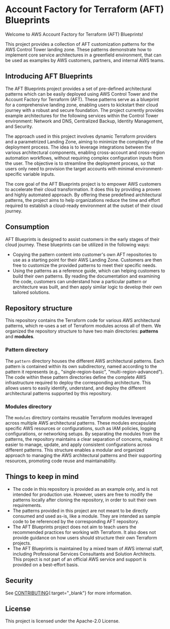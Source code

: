 # Account Factory for Terraform (AFT) Blueprints

Welcome to AWS Account Factory for Terraform (AFT) Blueprints!

This project provides a collection of AFT customization patterns for the AWS Control Tower landing zone. These patterns demonstrate how to implement core service architectures in a greenfield environment, that can be used as examples by AWS customers, partners, and internal AWS teams.

## Introducing AFT Blueprints

The AFT Blueprints project provides a set of pre-defined architectural patterns which can be easily deployed using AWS Control Tower and the Account Factory for Terraform (AFT). These patterns serve as a blueprint for a comprehensive landing zone, enabling users to kickstart their cloud journey with a robust and secure foundation. The project currently provides example architectures for the following services within the Control Tower environment: Network and DNS, Centralized Backup, Identity Management, and Security.

The approach used in this project involves dynamic Terraform providers and a parametrized Landing Zone, aiming to minimize the complexity of the deployment process. The idea is to leverage integrations between the various architectural components, enabling cross-account and cross-region automation workflows, without requiring complex configuration inputs from the user. The objective is to streamline the deployment process, so that users only need to provision the target accounts with minimal environment-specific variable inputs.

The core goal of the AFT Blueprints project is to empower AWS customers to accelerate their cloud transformation. It does this by providing a proven and highly automated approach. By offering these predefined architectural patterns, the project aims to help organizations reduce the time and effort required to establish a cloud-ready environment at the outset of their cloud journey.

## Consumption

AFT Blueprints is designed to assist customers in the early stages of their cloud journey. These blueprints can be utilized in the following ways:

- Copying the pattern content into customer's own AFT repositories to use as a starting point for their AWS Landing Zone. Customers are then free to customize the provided patterns to meet their specific needs.
- Using the patterns as a reference guide, which can helping customers to build their own patterns. By reading the documentation and examining the code, customers can understand how a particular pattern or architecture was built, and then apply similar logic to develop their own tailored solutions.

## Repository structure

This repository contains the Terraform code for various AWS architectural patterns, which re-uses a set of Terraform modules across all of them. We organized the repository structure to have two main directories: **patterns** and **modules**.

### Pattern directory

The `pattern` directory houses the different AWS architectural patterns. Each pattern is contained within its own subdirectory, named according to the pattern it represents (e.g., "single-region-basic", "multi-region-advanced"). The code within these pattern directories define the complete AWS infrastructure required to deploy the corresponding architecture. This allows users to easily identify, understand, and deploy the different architectural patterns supported by this repository.

### Modules directory

The `modules` directory contains reusable Terraform modules leveraged across multiple AWS architectural patterns. These modules encapsulate specific AWS resources or configurations, such as IAM policies, logging configurations, or networking setups. By separating the modules from the patterns, the repository maintains a clear separation of concerns, making it easier to manage, update, and apply consistent configurations across different patterns. This structure enables a modular and organized approach to managing the AWS architectural patterns and their supporting resources, promoting code reuse and maintainability.

## Things to keep in mind

- The code in this repository is provided as an example only, and is not intended for production use. However, users are free to modify the patterns locally after cloning the repository, in order to suit their own requirements.
- The patterns provided in this project are not meant to be directly consumed and used as-is, like a module. They are intended as sample code to be referenced by the corresponding AFT repository.
- The AFT Blueprints project does not aim to teach users the recommended practices for working with Terraform. It also does not provide guidance on how users should structure their own Terraform projects.
- The AFT Blueprints is maintained by a mixed team of AWS internal staff, including Professional Services Consultants and Solution Architects. This project is not part of an official AWS service and support is provided on a best-effort basis.

## Security

See [CONTRIBUTING](https://github.com/awslabs/aft-blueprints/blob/main/CONTRIBUTING.md#security-issue-notifications){:target="\_blank"} for more information.

## License

This project is licensed under the Apache-2.0 License.
